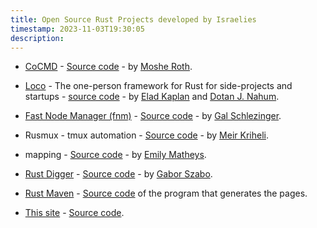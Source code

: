 ```yaml
---
title: Open Source Rust Projects developed by Israelies
timestamp: 2023-11-03T19:30:05
description:
---
```


* [CoCMD](https://cocmd.org/) - [Source code](https://github.com/cocmd) - by [Moshe Roth](https://www.linkedin.com/in/mosherot/).

* [Loco](https://loco.rs/) - The one-person framework for Rust for side-projects and startups - [source code](https://github.com/loco-rs/loco) - by [Elad Kaplan](https://github.com/kaplanelad) and [Dotan J. Nahum](https://github.com/jondot).

* [Fast Node Manager (fnm)](https://fnm.vercel.app/) - [Source code](https://github.com/Schniz/fnm) - by [Gal Schlezinger](https://www.linkedin.com/in/schlez/).

* Rusmux - tmux automation - [Source code](https://github.com/MeirKriheli/rusmux) - by [Meir Kriheli](https://www.linkedin.com/in/meirkriheli/).

* mapping - [Source code](https://github.com/EmilyMatt/mapping-rs) - by [Emily Matheys](https://www.linkedin.com/in/emilymatheys/).

* [Rust Digger](https://rust-digger.code-maven.com/) - [Source code](https://github.com/szabgab/rust-digger) - by [Gabor Szabo](https://www.linkedin.com/in/szabgab/).
* [Rust Maven](https://rust.code-maven.com/) - [Source code](https://github.com/szabgab/code-maven.rs) of the program that generates the pages.
* [This site](https://rust.org.il/) - [Source code](https://github.com/szabgab/rust.org.il).

